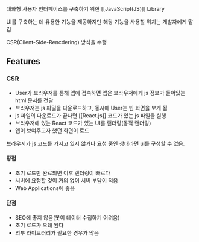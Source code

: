 
대화형 사용자 인터페이스를 구축하기 위한 [[JavaScript(JS)]] Library

UI를 구축하는 데 유용한 기능을 제공하지만 해당 기능을 사용할 위치는 개발자에게 맡김

CSR(Cilent-Side-Rencdering) 방식을 수행

## Features
### CSR
+ User가 브라우저를 통해 앱에 접속하면 앱은 브라우저에게 js 정보가 들어있는 html 문서를 전달
+ 브라우저는 js 파일을 다운로드하고, 동시에 User는 빈 화면을 보게 됨
+ js 파일의 다운로드가 끝나면 [[React.js]] 코드가 있는 js 파일을 실행
+ 브라우저에 있는 React 코드가 있는 UI를 랜더링(동적 랜더링)
+ 앱이 보여주고자 했던 화면이 로드

브라우저가 js 코드를 가지고 있지 않거나 요청 중인 상태라면 ui를 구성할 수 없음. 

#### 장점
+ 초기 로드만 완료되면 이후 랜더링이 빠르다
+ 서버에 요청할 것이 거의 없이 서버 부담이 적음
+ Web Applications에 좋음
#### 단점
+ SEO에 좋지 않음(봇이 데이터 수집하기 어려움)
+ 초기 로드가 오래 된다
+ 외부 라이브러리가 필요한 경우가 많음
